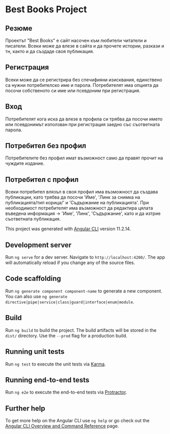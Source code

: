 # Best Books Project

## Резюме

Проектът "Best Books" е сайт насочен към любители читатели и писатели. Всеки може да влезе в сайта и да прочете истории, разкази и тн, както и да създаде своя публикация.

## Регистрация

Всеки може да се регистрира без спечифияни изисквания, единствено са нужни потребителско име и парола. Потребителят има опцията да посочи собственото си име или псевдоним при регистрация.

## Вход

Потребителят кога иска да влезе в профила си трябва да посочи името или псевдонимът използван при регистрация заедно със съответната парола.

## Потребител без профил

Потребителите без профил имат възможност само да правят прочит на чуждите издание.

## Потребител с профил

Всеки потребител влязъл в своя профил има възможност да създава публикации, като трябва да посочи 'Име', 'Линк за снимка на публикацията/тип корица/' и 'Съдържание на публикацията'. При необходимост потребителят има възможност да редактира цялата въведена информация -> 'Име', 'Линк', 'Съдържание', като и да изтрие съответната публикация.


This project was generated with [Angular CLI](https://github.com/angular/angular-cli) version 11.2.14.

## Development server

Run `ng serve` for a dev server. Navigate to `http://localhost:4200/`. The app will automatically reload if you change any of the source files.

## Code scaffolding

Run `ng generate component component-name` to generate a new component. You can also use `ng generate directive|pipe|service|class|guard|interface|enum|module`.

## Build

Run `ng build` to build the project. The build artifacts will be stored in the `dist/` directory. Use the `--prod` flag for a production build.

## Running unit tests

Run `ng test` to execute the unit tests via [Karma](https://karma-runner.github.io).

## Running end-to-end tests

Run `ng e2e` to execute the end-to-end tests via [Protractor](http://www.protractortest.org/).

## Further help

To get more help on the Angular CLI use `ng help` or go check out the [Angular CLI Overview and Command Reference](https://angular.io/cli) page.
